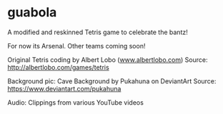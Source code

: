 # guabola

A modified and reskinned Tetris game to celebrate the bantz!

For now its Arsenal. Other teams coming soon!

Original Tetris coding by Albert Lobo (www.albertlobo.com)
Source: http://albertlobo.com/games/tetris

Background pic: Cave Background by Pukahuna on DeviantArt
Source: https://www.deviantart.com/pukahuna

Audio: Clippings from various YouTube videos

